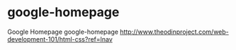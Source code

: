 # google-homepage
Google Homepage
google-homepage
http://www.theodinproject.com/web-development-101/html-css?ref=lnav